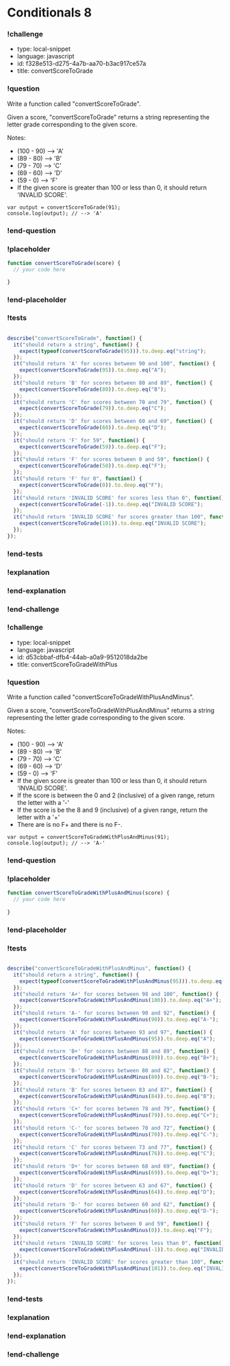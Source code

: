 # Conditionals 8

### !challenge

* type: local-snippet
* language: javascript
* id: f328e513-d275-4a7b-aa70-b3ac917ce57a
* title: convertScoreToGrade

### !question

Write a function called "convertScoreToGrade".

Given a score, "convertScoreToGrade" returns a string representing the letter grade corresponding to the given score.

Notes:
* (100 - 90) --> 'A'
* (89  - 80) --> 'B'
* (79  - 70) --> 'C'
* (69  - 60) --> 'D'
* (59  -  0) --> 'F'
* If the given score is greater than 100 or less than 0, it should return 'INVALID SCORE'.

```
var output = convertScoreToGrade(91);
console.log(output); // --> 'A'
```

### !end-question

### !placeholder

```js
function convertScoreToGrade(score) {
  // your code here

}
```

### !end-placeholder

### !tests

```js

describe("convertScoreToGrade", function() {
  it("should return a string", function() {
    expect(typeof(convertScoreToGrade(95))).to.deep.eq("string");
  });
  it("should return 'A' for scores between 90 and 100", function() {
    expect(convertScoreToGrade(95)).to.deep.eq("A");
  });
  it("should return 'B' for scores between 80 and 89", function() {
    expect(convertScoreToGrade(80)).to.deep.eq("B");
  });
  it("should return 'C' for scores between 70 and 79", function() {
    expect(convertScoreToGrade(79)).to.deep.eq("C");
  });
  it("should return 'D' for scores between 60 and 69", function() {
    expect(convertScoreToGrade(60)).to.deep.eq("D");
  });
  it("should return 'F' for 59", function() {
    expect(convertScoreToGrade(59)).to.deep.eq("F");
  });
  it("should return 'F' for scores between 0 and 59", function() {
    expect(convertScoreToGrade(50)).to.deep.eq("F");
  });
  it("should return 'F' for 0", function() {
    expect(convertScoreToGrade(0)).to.deep.eq("F");
  });
  it("should return 'INVALID SCORE' for scores less than 0", function() {
    expect(convertScoreToGrade(-1)).to.deep.eq("INVALID SCORE");
  });
  it("should return 'INVALID SCORE' for scores greater than 100", function() {
    expect(convertScoreToGrade(101)).to.deep.eq("INVALID SCORE");
  });
});

```

### !end-tests

### !explanation

### !end-explanation

### !end-challenge

### !challenge

* type: local-snippet
* language: javascript
* id: d53cbbaf-dfb4-44ab-a0a9-9512018da2be
* title: convertScoreToGradeWithPlus

### !question

Write a function called "convertScoreToGradeWithPlusAndMinus".

Given a score, "convertScoreToGradeWithPlusAndMinus" returns a string representing the letter grade corresponding to the given score.

Notes:
* (100 - 90) --> 'A'
* (89  - 80) --> 'B'
* (79  - 70) --> 'C'
* (69  - 60) --> 'D'
* (59  -  0) --> 'F'
* If the given score is greater than 100 or less than 0, it should return 'INVALID SCORE'.
* If the score is between the 0 and 2 (inclusive) of a given range, return the letter with a '-'
* If the score is be the 8 and 9 (inclusive) of a given range, return the letter with a '+'
* There are is no F+ and there is no F-.

```
var output = convertScoreToGradeWithPlusAndMinus(91);
console.log(output); // --> 'A-'
```

### !end-question

### !placeholder

```js
function convertScoreToGradeWithPlusAndMinus(score) {
  // your code here
  
}
```

### !end-placeholder

### !tests

```js

describe("convertScoreToGradeWithPlusAndMinus", function() {
  it("should return a string", function() {
    expect(typeof(convertScoreToGradeWithPlusAndMinus(95))).to.deep.eq("string");
  });
  it("should return 'A+' for scores between 98 and 100", function() {
    expect(convertScoreToGradeWithPlusAndMinus(100)).to.deep.eq("A+");
  });
  it("should return 'A-' for scores between 90 and 92", function() {
    expect(convertScoreToGradeWithPlusAndMinus(90)).to.deep.eq("A-");
  });
  it("should return 'A' for scores between 93 and 97", function() {
    expect(convertScoreToGradeWithPlusAndMinus(95)).to.deep.eq("A");
  });
  it("should return 'B+' for scores between 88 and 89", function() {
    expect(convertScoreToGradeWithPlusAndMinus(89)).to.deep.eq("B+");
  });
  it("should return 'B-' for scores between 80 and 82", function() {
    expect(convertScoreToGradeWithPlusAndMinus(80)).to.deep.eq("B-");
  });
  it("should return 'B' for scores between 83 and 87", function() {
    expect(convertScoreToGradeWithPlusAndMinus(84)).to.deep.eq("B");
  });
  it("should return 'C+' for scores between 78 and 79", function() {
    expect(convertScoreToGradeWithPlusAndMinus(79)).to.deep.eq("C+");
  });
  it("should return 'C-' for scores between 70 and 72", function() {
    expect(convertScoreToGradeWithPlusAndMinus(70)).to.deep.eq("C-");
  });
  it("should return 'C' for scores between 73 and 77", function() {
    expect(convertScoreToGradeWithPlusAndMinus(76)).to.deep.eq("C");
  });
  it("should return 'D+' for scores between 68 and 69", function() {
    expect(convertScoreToGradeWithPlusAndMinus(69)).to.deep.eq("D+");
  });
  it("should return 'D' for scores between 63 and 67", function() {
    expect(convertScoreToGradeWithPlusAndMinus(64)).to.deep.eq("D");
  });
  it("should return 'D-' for scores between 60 and 62", function() {
    expect(convertScoreToGradeWithPlusAndMinus(60)).to.deep.eq("D-");
  });
  it("should return 'F' for scores between 0 and 59", function() {
    expect(convertScoreToGradeWithPlusAndMinus(0)).to.deep.eq("F");
  });
  it("should return 'INVALID SCORE' for scores less than 0", function() {
    expect(convertScoreToGradeWithPlusAndMinus(-1)).to.deep.eq("INVALID SCORE");
  });
  it("should return 'INVALID SCORE' for scores greater than 100", function() {
    expect(convertScoreToGradeWithPlusAndMinus(101)).to.deep.eq("INVALID SCORE");
  });
});

```

### !end-tests

### !explanation

### !end-explanation

### !end-challenge
